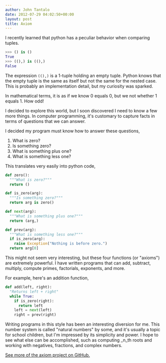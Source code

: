 ```yaml
---
author: John Tantalo
date: 2012-07-29 04:02:50+00:00
layout: post
title: Axiom
---
```


I recently learned that python has a peculiar behavior when comparing tuples.

``` python
>>> () is ()
True
>>> ((),) is ((),)
False
````    

The expression `((),)` is a 1-tuple holding an empty tuple. Python knows that the empty tuple is the same as itself but not the same for the nested case. This is probably an implementation detail, but my curiosity was sparked.

In mathematical terms, it is as if we know 0 equals 0, but we not whether 1 equals 1. How odd!

I decided to explore this world, but I soon discovered I need to know a few more things. In computer programming, it's customary to capture facts in terms of questions that we can answer.

I decided my program must know how to answer these questions,

  1. What is zero?
  2. Is something zero?
  3. What is something plus one?
  4. What is something less one?

This translates very easily into python code,

``` python
def zero():
  """What is zero?"""
  return ()

def is_zero(arg):
  """Is something zero?"""
  return arg is zero()

def next(arg):
  """What is something plus one?"""
  return (arg,)

def prev(arg):
  """What is something less one?"""
  if is_zero(arg):
    raise Exception("Nothing is before zero.")
  return arg[0]
```

This might not seem very interesting, but these four functions (or "axioms") are extremely powerful. I have written programs that can add, subtract, multiply, compute primes, factorials, exponents, and more.

For example, here's an addition function,
    
``` python
def add(left, right):
  "Returns left + right"
  while True:
    if is_zero(right):
      return left
    left = next(left)
    right = prev(right)
```

Writing programs in this style has been an interesting diversion for me. This number system is called "natural numbers" by some, and it's usually a topic for school children, but I'm impressed by its simplicity and power. I hope to see what else can be accomplished, such as computing _n_th roots and working with negatives, fractions, and complex numbers.

[See more of the axiom project on GitHub.](https://github.com/tantalor/axiom)
